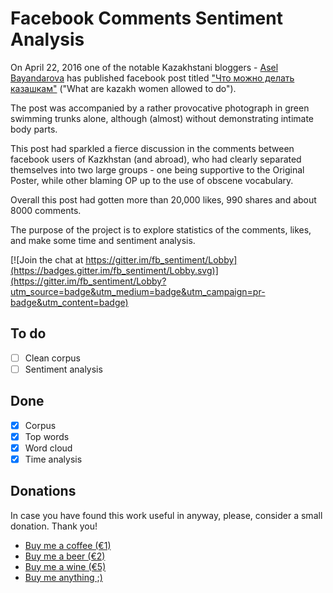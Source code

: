 # Facebook Comments Sentiment Analysis

On April 22, 2016 one of the notable Kazakhstani bloggers - [Asel Bayandarova](https://www.facebook.com/profile.php?id=100004350093268&fref=nf)
has published facebook post titled ["Что можно делать казашкам"](https://www.facebook.com/permalink.php?story_fbid=621724294649235&id=100004350093268)
("What are kazakh women allowed to do").

The post was accompanied by a rather provocative photograph in green swimming trunks alone, although (almost) without demonstrating intimate body parts.

This post had sparkled a fierce discussion in the comments between facebook users of Kazkhstan (and abroad), who had clearly separated themselves into two large groups - one being supportive to the Original Poster, while other blaming OP up to the use of obscene vocabulary.

Overall this post had gotten more than 20,000 likes, 990 shares and about 8000 comments.

The purpose of the project is to explore statistics of the comments, likes, and make some time and sentiment analysis.

[![Join the chat at https://gitter.im/fb_sentiment/Lobby](https://badges.gitter.im/fb_sentiment/Lobby.svg)](https://gitter.im/fb_sentiment/Lobby?utm_source=badge&utm_medium=badge&utm_campaign=pr-badge&utm_content=badge)

## To do
- [ ] Clean corpus
- [ ] Sentiment analysis

## Done
- [X] Corpus
- [X] Top words
- [X] Word cloud
- [X] Time analysis

## Donations

In case you have found this work useful in anyway, please, consider a small donation. Thank you!

- [Buy me a coffee (€1)](https://www.paypal.me/denisrasulev/1)
- [Buy me a beer (€2)](https://www.paypal.me/denisrasulev/2)
- [Buy me a wine (€5)](https://www.paypal.me/denisrasulev/5)
- [Buy me anything ;)](https://www.paypal.me/denisrasulev)
